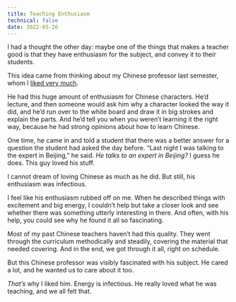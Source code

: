 ```yaml
---
title: Teaching Enthusiasm
technical: false
date: 2022-05-26
---
```


I had a thought the other day: maybe one of the things that makes a teacher good is that they have enthusiasm for the subject, and convey it to their students. 

This idea came from thinking about my Chinese professor last semester, whom I [liked very much](/+/chinese4). 

He had this huge amount of enthusiasm for Chinese characters. He’d lecture, and then someone would ask him why a character looked the way it did, and he’d run over to the white board and draw it in big strokes and explain the parts. And he’d tell you when you weren’t learning it the right way, because he had strong opinions about how to learn Chinese. 

One time, he came in and told a student that there was a better answer for a question the student had asked the day before. “Last night I was talking to the expert in Beijing,” he said. _He talks to an expert in Beijing?_ I guess he does. This guy loved his stuff. 

I cannot dream of loving Chinese as much as he did. But still, his enthusiasm was infectious. 

I feel like his enthusiasm rubbed off on me. When he described things with excitement and big energy, I couldn’t help but take a closer look and see whether there was something utterly interesting in there. And often, with his help, you could see why he found it all so fascinating. 

Most of my past Chinese teachers haven’t had this quality. They went through the curriculum methodically and steadily, covering the material that needed covering. And in the end, we got through it all, right on schedule. 

But this Chinese professor was visibly fascinated with his subject. He cared a lot, and he wanted us to care about it too. 

_That’s_ why I liked him. Energy is infectious. He really loved what he was teaching, and we all felt that. 